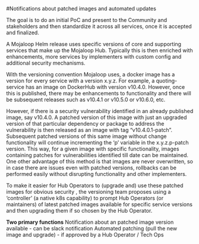 #Notifications about patched images and automated updates

The goal is to do an initial PoC and present to the Community and stakeholders and then standardize it across all services, once it is accepted and finalized.

A Mojaloop Helm release uses specific versions of core and supporting services that make up the Mojaloop Hub. Typically this is then enriched with enhancements, more services by implementers with custom config and additional security mechanisms.

With the versioning convention Mojaloop uses, a docker image has a version for every service with a version x.y.z. For example, a quoting-service has an image on DockerHub with version v10.4.0. However, once this is published, there may be enhancements to functionality and there will be subsequent releases such as v10.4.1 or v10.5.0 or v10.6.0, etc.

However, if there is a security vulnerability identified in an already published image, say v10.4.0. A patched version of this image with just an upgraded version of that particular dependency or package to address the vulnerability is then released as an image with tag “v10.4.0.1-patch”. Subsequent patched versions of this same image without change functionality will continue incrementing the ‘p’ variable in the x.y.z.p-patch version. This way, for a given image with specific functionality, images containing patches for vulnerabilities identified till date can be maintained. One other advantage of this method is that images are never overwritten, so in case there are issues even with patched versions, rollbacks can be performed easily without disrupting functionality and other implementers.

To make it easier for Hub Operators to (upgrade and) use these patched images for obvious security , the versioning team proposes using a ‘controller’ (a native k8s capability) to prompt Hub Operators (or maintainers) of latest patched images available for specific service versions and then upgrading them if so chosen by the Hub Operator.

**Two primary functions**
Notification about an patched image version available - can be slack notification
Automated patching (pull the new image and upgrade) - if approved by a Hub Operator / Tech Ops
